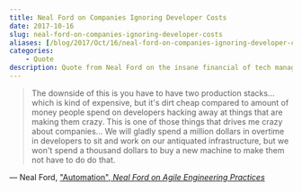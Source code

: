 ```yaml
---
title: Neal Ford on Companies Ignoring Developer Costs
date: 2017-10-16
slug: neal-ford-on-companies-ignoring-developer-costs
aliases: [/blog/2017/Oct/16/neal-ford-on-companies-ignoring-developer-costs/]
categories:
    - Quote
description: Quote from Neal Ford on the insane financial of tech management.
---
```


> The downside of this is you have to have two production stacks... which is kind of expensive, but it's dirt cheap compared to amount of money people spend on developers hacking away at things that are making them crazy. This is one of those things that drives me crazy about companies... We will gladly spend a million dollars in overtime in developers to sit and work on our antiquated infrastructure, but we won't spend a thousand dollars to buy a new machine to make them not have to do do that.

— Neal Ford, ["Automation", _Neal Ford on Agile Engineering Practices_](http://shop.oreilly.com/product/0636920020271.do)
